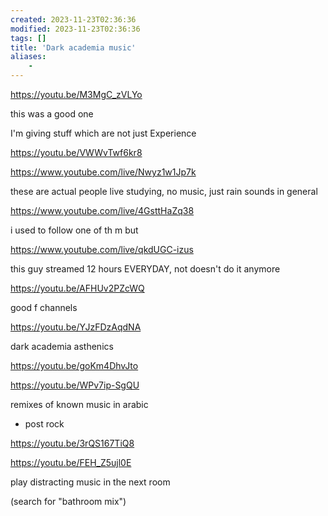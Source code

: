 ```yaml
---
created: 2023-11-23T02:36:36
modified: 2023-11-23T02:36:36
tags: []
title: 'Dark academia music'
aliases:
    - 
---
```



https://youtu.be/M3MgC_zVLYo

this was a good one

I'm giving stuff which are not just Experience

https://youtu.be/VWWvTwf6kr8

https://www.youtube.com/live/Nwyz1w1Jp7k

these are actual people live studying, no music, just rain sounds in general

https://www.youtube.com/live/4GsttHaZq38

i used to follow one of th m but

https://www.youtube.com/live/qkdUGC-izus

this guy streamed 12 hours EVERYDAY, not doesn't do it anymore

https://youtu.be/AFHUv2PZcWQ

good f
channels

https://youtu.be/YJzFDzAqdNA

dark academia asthenics

https://youtu.be/goKm4DhvJto

https://youtu.be/WPv7ip-SgQU

remixes of known music in arabic
- post rock

https://youtu.be/3rQS167TiQ8

https://youtu.be/FEH_Z5ujl0E

play distracting music in the next room

(search for "bathroom mix")